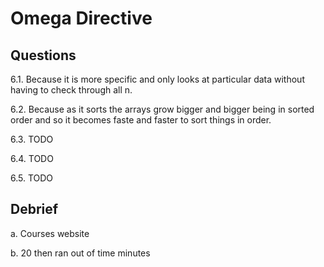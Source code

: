# Omega Directive

## Questions

6.1. Because it is more specific and only looks at particular data without having to check through all n.

6.2. Because as it sorts the arrays grow bigger and bigger being in sorted order and so it becomes faste and faster to sort things in order.

6.3. TODO

6.4. TODO

6.5. TODO

## Debrief

a. Courses website

b. 20 then ran out of time minutes
